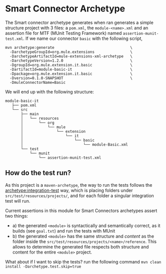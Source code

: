# Smart Connector Archetype

The Smart connector archetype generates when ran generates a simple structure project with 3 files: a `pom.xml`, the `module-<name>.xml` and an assertion file for MTF (MUnit Testing Framework) named `assertion-munit-test.xml`.
If we name our connector `basic` with the following script, 

```
mvn archetype:generate                                  \
  -DarchetypeGroupId=org.mule.extensions                \
  -DarchetypeArtifactId=mule-extensions-xml-archetype   \
  -DarchetypeVersion=1.2.0                              \
  -DgroupId=org.mule.extension.it.basic                 \
  -DartifactId=module-basic-it                          \
  -Dpackage=org.mule.extension.it.basic                 \
  -Dversion=0.1.0-SNAPSHOT                              \  
  -DmuleConnectorName=Basic
``` 
We will end up with the following structure:

```
module-basic-it
   ├── pom.xml
   └── src
       ├── main
       │   └── resources
       │       └── org
       │           └── mule
       │               └── extension
       │                   └── it
       │                       └── basic
       │                           └── module-Basic.xml
       └── test
           └── munit
               └── assertion-munit-test.xml
```

## How do the test run?
As this project is a `maven-archetype`, the way to run the tests follows the [archetype:integration-test](https://maven.apache.org/archetype/maven-archetype-plugin/integration-test-mojo.html) way, which is placing folders under `src/test/resources/projects/`, and for each folder a singular integration test will run.

Current assertions in this module for Smart Connectors archetypes assert two things: 
* a) the generated `<module>` is syntactically and semantically correct, as it builds (see `goal.txt`) and run the tests with MUnit
* b) the generated `<module>` has the same structure and *content* as the folder inside the `src/test/resources/projects/<name>/reference`. This allows to determine the generated file respects both structure and content for the entire `<module>` project.


What about if I want to skip the tests? run the following command 
`mvn clean install -Darchetype.test.skip=true`



 
